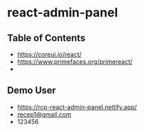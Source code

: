# react-admin-panel

## Table of Contents

* https://coreui.io/react/
* https://www.primefaces.org/primereact/
* 

## Demo User

* https://rcp-react-admin-panel.netlify.app/
* recep1@gmail.com
* 123456